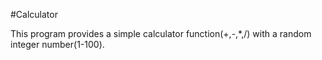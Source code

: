 #Calculator

This program provides a simple calculator function(+,-,*,/) with a random integer number(1-100).

